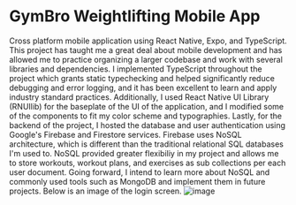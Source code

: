 # GymBro Weightlifting Mobile App
Cross platform mobile application using React Native, Expo, and TypeScript. This project has taught me a great deal about mobile development and has allowed me to practice organizing a larger codebase and work with several libraries and dependencies.
I implemented TypeScript throughout the project which grants static typechecking and helped significantly reduce debugging and error logging, and it has been excellent to learn and apply industry standard practices.
Additionally, I used React Native UI Library (RNUIlib) for the baseplate of the UI of the application, and I modified some of the components to fit my color scheme and typographies. 
Lastly, for the backend of the project, I hosted the database and user authentication using Google's Firebase and Firestore services. Firebase uses NoSQL architecture, which is different than the traditional relational SQL databases I'm used to. NoSQL provided greater flexibiliy in my project and allows me to store workouts, workout plans, and exercises as sub collections per each user document. Going forward, I intend to learn more about NoSQL and commonly used tools such as MongoDB and implement them in future projects.
Below is an image of the login screen.
![image](https://github.com/user-attachments/assets/a89ce821-70c6-4dab-9733-1940587df255)
